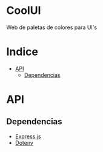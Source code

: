 # CoolUI
Web de paletas de colores para UI's

# Indice
- [API](#api)
  - [Dependencias](#dependencias)
# API
## Dependencias
- [Express.js](https://expressjs.com/)
- [Dotenv](https://github.com/motdotla/dotenv)